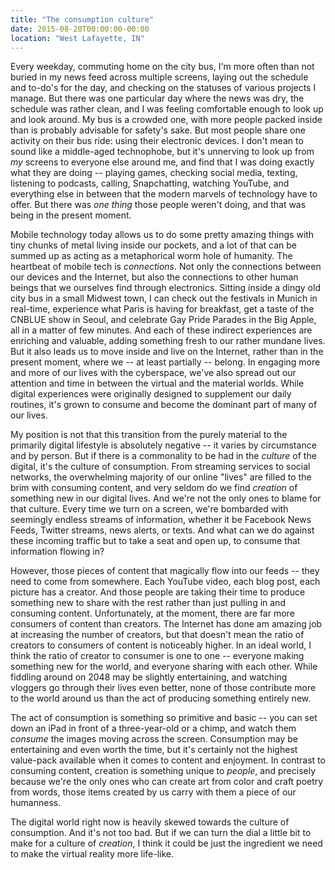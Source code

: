 ```yaml
---
title: "The consumption culture"
date: 2015-08-20T00:00:00-00:00
location: "West Lafayette, IN"
---
```


Every weekday, commuting home on the city bus, I'm more often than not buried in my news feed across multiple screens, laying out the schedule and to-do's for the day, and checking on the statuses of various projects I manage. But there was one particular day where the news was dry, the schedule was rather clean, and I was feeling comfortable enough to look up and look around. My bus is a crowded one, with more people packed inside than is probably advisable for safety's sake. But most people share one activity on their bus ride: using their electronic devices. I don't mean to sound like a middle-aged technophobe, but it's unnerving to look up from _my_ screens to everyone else around me, and find that I was doing exactly what they are doing -- playing games, checking social media, texting, listening to podcasts, calling, Snapchatting, watching YouTube, and everything else in between that the modern marvels of technology have to offer. But there was _one thing_ those people weren't doing, and that was being in the present moment.

Mobile technology today allows us to do some pretty amazing things with tiny chunks of metal living inside our pockets, and a lot of that can be summed up as acting as a metaphorical worm hole of humanity. The heartbeat of mobile tech is _connections_. Not only the connections between our devices and the Internet, but also the connections to other human beings that we ourselves find through electronics. Sitting inside a dingy old city bus in a small Midwest town, I can check out the festivals in Munich in real-time, experience what Paris is having for breakfast, get a taste of the CNBLUE show in Seoul, and celebrate Gay Pride Parades in the Big Apple, all in a matter of few minutes. And each of these indirect experiences are enriching and valuable, adding something fresh to our rather mundane lives. But it also leads us to move inside and live on the Internet, rather than in the present moment, where we -- at least partially -- belong. In engaging more and more of our lives with the cyberspace, we've also spread out our attention and time in between the virtual and the material worlds. While digital experiences were originally designed to supplement our daily routines, it's grown to consume and become the dominant part of many of our lives.

My position is not that this transition from the purely material to the primarily digital lifestyle is absolutely negative -- it varies by circumstance and by person. But if there is a commonality to be had in the _culture_ of the digital, it's the culture of consumption. From streaming services to social networks, the overwhelming majority of our online "lives" are filled to the brim with consuming content, and very seldom do we find _creation_ of something new in our digital lives. And we're not the only ones to blame for that culture. Every time we turn on a screen, we're bombarded with seemingly endless streams of information, whether it be Facebook News Feeds, Twitter streams, news alerts, or texts. And what can we do against these incoming traffic but to take a seat and open up, to consume that information flowing in?

However, those pieces of content that magically flow into our feeds -- they need to come from somewhere. Each YouTube video, each blog post, each picture has a creator. And those people are taking their time to produce something new to share with the rest rather than just pulling in and consuming content. Unfortunately, at the moment, there are far more consumers of content than creators. The Internet has done am amazing job at increasing the number of creators, but that doesn't mean the ratio of creators to consumers of content is noticeably higher. In an ideal world, I think the ratio of creator to consumer is one to one -- everyone making something new for the world, and everyone sharing with each other. While fiddling around on 2048 may be slightly entertaining, and watching vloggers go through their lives even better, none of those contribute more to the world around us than the act of producing something entirely new.

The act of consumption is something so primitive and basic -- you can set down an iPad in front of a three-year-old or a chimp, and watch them _consume_ the images moving across the screen. Consumption may be entertaining and even worth the time, but it's certainly not the highest value-pack available when it comes to content and enjoyment. In contrast to consuming content, creation is something unique to _people_, and precisely because we're the only ones who can create art from color and craft poetry from words, those items created by us carry with them a piece of our humanness.

The digital world right now is heavily skewed towards the culture of consumption. And it's not too bad. But if we can turn the dial a little bit to make for a culture of _creation_, I think it could be just the ingredient we need to make the virtual reality more life-like.

